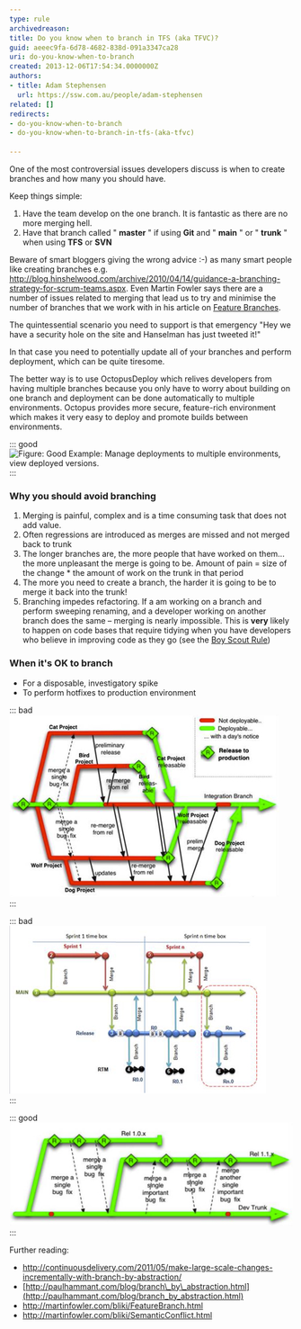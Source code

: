 ```yaml
---
type: rule
archivedreason: 
title: Do you know when to branch in TFS (aka TFVC)?
guid: aeeec9fa-6d78-4682-838d-091a3347ca28
uri: do-you-know-when-to-branch
created: 2013-12-06T17:54:34.0000000Z
authors:
- title: Adam Stephensen
  url: https://ssw.com.au/people/adam-stephensen
related: []
redirects:
- do-you-know-when-to-branch
- do-you-know-when-to-branch-in-tfs-(aka-tfvc)

---
```


One of the most controversial issues developers discuss is when to create branches and how many you should have.

Keep things simple:

1. Have the team develop on the one branch. It is fantastic as there are no more merging hell.
2. Have that branch called " **master** " if using  **Git** and " **main** " or " **trunk** " when using  **TFS** or  **SVN**


Beware of smart bloggers giving the wrong advice :-) as many smart people like creating branches e.g. http://blog.hinshelwood.com/archive/2010/04/14/guidance-a-branching-strategy-for-scrum-teams.aspx. Even Martin Fowler says there are a number of issues related to merging that lead us to try and minimise the number of branches that we work with in his article on [Feature Branches](http://martinfowler.com/bliki/FeatureBranch.html).

The quintessential scenario you need to support is that emergency "Hey we have a security hole on the site and Hanselman has just tweeted it!"

In that case you need to potentially update all of your branches and perform deployment, which can be quite tiresome.

The better way is to use OctopusDeploy which relives developers from having multiple branches because you only have to worry about building on one branch and deployment can be done automatically to multiple environments. Octopus provides more secure, feature-rich environment which makes it very easy to deploy and promote builds between environments.


::: good  
![Figure: Good Example: Manage deployments to multiple environments, view deployed versions.](2014-10-11\_18-54-00.png)  
:::

<!--endintro-->

### Why you should avoid branching

1. Merging is painful, complex and is a time consuming task that does not add value.
2. Often regressions are introduced as merges are missed and not merged back to trunk
3. The longer branches are, the more people that have worked on them... the more unpleasant the merge is going to be.
 Amount of pain = size of the change \* the amount of work on the trunk in that period
4. The more you need to create a branch, the harder it is going to be to merge it back into the trunk!
5. Branching impedes refactoring.
 If a am working on a branch and perform sweeping renaming, and a developer working on another branch does the same – merging is nearly impossible.
 This is 
       **very** likely to happen on code bases that require tidying when you have developers who believe in improving code as they go (see the 
      [Boy Scout Rule](http://www.ssw.com.au/ssw/standards/Rules/RulestoBetterCode.aspx#BoyscoutRule))


### When it's OK to branch

* For a disposable, investigatory spike
* To perform hotfixes to production environment



::: bad  
![Figure: Bad Example – Creating a branch per feature leads to lots of merging (Image fromhttp://paulhammant.com/blog/branch\_by\_abstraction.html    )](branch-bad.jpg)  
:::


::: bad  
![Figure: Bad Example – Creating a branch per sprint has everyone working on the same code but requires at least one merge every sprint](branch-bad-2.jpg)  
:::


::: good  
![Figure: Good Example: Release Branching - always develop on the trunk, but create a new branch each time you release. This means that all developers are continually integrating all their code, branching is rare, but you always have access to your released version in case bug fixes or small mods are required.(Image from http://paulhammant.com/blog/branch\_by\_abstraction.html    )](branch-good.jpg)  
:::

Further reading:

* http://continuousdelivery.com/2011/05/make-large-scale-changes-incrementally-with-branch-by-abstraction/    
* [http://paulhammant.com/blog/branch\_by\_abstraction.html](http://paulhammant.com/blog/branch_by_abstraction.html)    
* http://martinfowler.com/bliki/FeatureBranch.html    
* http://martinfowler.com/bliki/SemanticConflict.html
